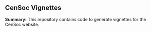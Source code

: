 ## CenSoc Vignettes 


**Summary:** This repository contains code to generate vignettes for the CenSoc website. 

